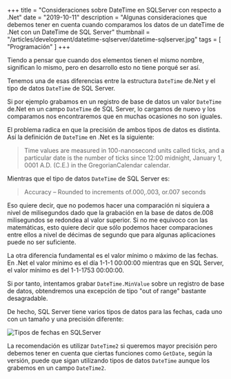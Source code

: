 +++
title = "Consideraciones sobre DateTime en SQLServer con respecto a .Net"
date = "2019-10-11"
description = "Algunas consideraciones que debemos tener en cuenta cuando comparamos los datos de un dateTime de .Net con un DateTime de SQL Server"
thumbnail = "/articles/development/datetime-sqlserver/datetime-sqlserver.jpg"
tags = [ "Programación" ]
+++

Tiendo a pensar que cuando dos elementos tienen el mismo nombre, significan lo mismo, pero en desarrollo
esto no tiene porqué ser así.

Tenemos una de esas diferencias entre la estructura `DateTime` de.Net y el tipo de datos
`DateTime` de SQL Server.

Si por ejemplo grabamos en un registro de base de datos un valor `DateTime` de.Net en un campo `DateTime`
de SQL Server, lo cargamos de nuevo y los comparamos nos encontraremos que en muchas ocasiones no son iguales.

El problema radica en que la precisión de ambos tipos de datos es distinta. Así la definición de `DateTime`
en .Net es la siguiente:

> Time values are measured in 100-nanosecond units called ticks, and a particular date is the number of ticks 
> since 12:00 midnight, January 1, 0001 A.D. (C.E.) in the GregorianCalendar calendar.

Mientras que el tipo de datos `DateTime` de SQL Server es:

> Accuracy – Rounded to increments of.000,.003, or.007 seconds

Eso quiere decir, que no podemos hacer una comparación ni siquiera a nivel de milisegundos dado que la grabación
en la base de datos de.008 milisegundos se redondea al valor superior. Si no me equivoco con las matemáticas, 
esto quiere decir que sólo podemos hacer comparaciones entre ellos a nivel de décimas de segundo que para algunas
aplicaciones puede no ser suficiente.

La otra diferencia fundamental es el valor mínimo o máximo de las fechas. En .Net el valor mínimo es el día 1-1-1 00:00:00
mientras que en SQL Server, el valor mínimo es del 1-1-1753 00:00:00.

Si por tanto, intentamos grabar `DateTime.MinValue` sobre un registro de base de datos, obtendremos una excepción
de tipo "out of range" bastante desagradable.

De hecho, SQL Server tiene varios tipos de datos para las fechas, cada uno con un tamaño y una precisión diferente:

![Tipos de fechas en SQLServer](/blog/articles/development/datetime-sqlserver/tipos-date-sqlserver.jpg "Tipos de fechas en SQLServer")
		
La recomendación es utilizar `DateTime2` si queremos mayor precisión pero debemos tener en cuenta que ciertas
funciones como `GetDate`, según la versión, puede que sigan utilizando tipos de datos `DateTime` aunque
los grabemos en un campo `DateTime2`.
